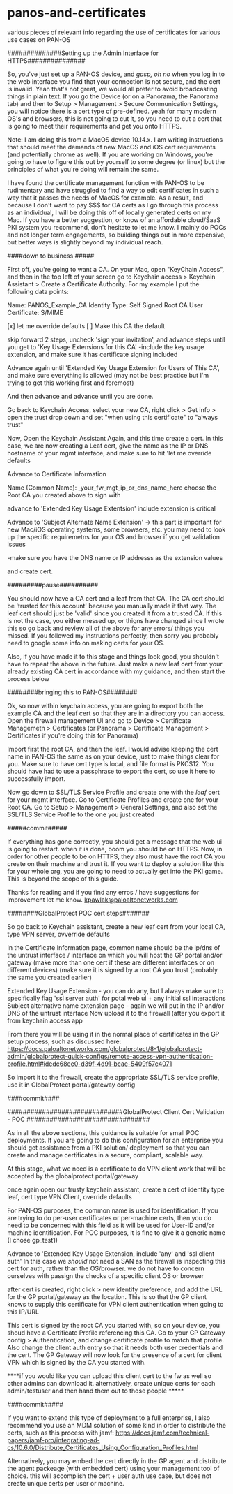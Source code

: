 # panos-and-certificates
various pieces of relevant info regarding the use of certificates for various use cases on PAN-OS



##############Setting up the Admin Interface for HTTPS###############

So, you've just set up a PAN-OS device, and *gasp, oh no* when you log in to the web interface you find that your connection is not secure, and the cert is invalid. Yeah that's not great, we would all prefer to avoid broadcasting things in plain text. If you go the Device (or on a Panorama, the Panorama tab) and then to Setup > Management > Secure Communication Settings, you will notice there is a cert type of pre-defined. yeah for many modern OS's and browsers, this is not going to cut it, so you need to cut a cert that is going to meet their requirements and get you onto HTTPS.

Note: I am doing this from a MacOS device 10.14.x.  I am writing instructions that should meet the demands of new MacOS and iOS cert requirements (and potentially chrome as well). If you are working on Windows, you're going to have to figure this out by yourself to some degree (or linux) but the principles of what you're doing will remain the same.

I have found the certificate management function with PAN-OS to be rudimentary and have struggled to find a way to edit certificates in such a way that it passes the needs of MacOS for example. As a result, and because I don't want to pay $$$ for CA certs as I go through this process as an individual, I will be doing this off of locally generated certs on my Mac. If you have a better suggestion, or know of an affordable cloud/SaaS PKI system you recommend, don't hesitate to let me know. I mainly do POCs and not longer term engagements, so building things out in more expensive, but better ways is slightly beyond my individual reach.

####down to business #####

First off, you're going to want a CA. On your Mac, open "KeyChain Access", and then in the top left of your screen go to Keychain access > Keychain Assistant > Create a Certificate Authority. For my example I put the following data points:

Name: PANOS_Example_CA
Identity Type: Self Signed Root CA
User Certificate: S/MIME

[x]  let me override defaults
[ ]  Make this CA the default

skip forward 2 steps, uncheck 'sign your invitation', and advance steps until you get to 'Key Usage Extensions for this CA'
-include the key usage extension, and make sure it has certificate signing included


Advance again until 'Extended Key Usage Extension for Users of This CA', and make sure everything is allowed (may not be best practice but I'm trying to get this working first and foremost)

And then advance and advance until you are done.

Go back to Keychain Access, select your new CA, right click > Get info > open the trust drop down and set "when using this certificate" to "always trust"

Now, Open the Keychain Assistant Again, and this time create a cert. In this case, we are now creating a Leaf cert, give the name as the IP or DNS hostname of your mgmt interface, and make sure to hit 'let me override defaults

Advance to Certificate Information

Name (Common Name): _your_fw_mgt_ip_or_dns_name_here
choose the Root CA you created above to sign with

advance to 'Extended Key Usage Extentsion'
include
extension is critical

Advance to 'Subject Alternate Name Extension' -> this part is important for new Mac/iOS operating systems, some browsers, etc. you may need to look up the specific requiremetns for your OS and browser if you get validation issues

-make sure you have the DNS name or IP addresss as the extension values

and create cert.



#########pause##########

You should now have a CA cert and a leaf from that CA. The CA cert should be 'trusted for this account' because you manually made it that way. The leaf cert should just be 'valid' since you created it from a trusted CA. If this is not the case, you either messed up, or thigns have changed since I wrote this so go back and review all of the above for any errors/ things you missed. If you followed my instructions perfectly, then sorry you probably need to google some info on making certs for your OS.

Also, if you have made it to this stage and things look good, you shouldn't have to repeat the above in the future. Just make a new leaf cert from your already existing CA cert in accordance with my guidance, and then start the process below


########bringing this to PAN-OS########

Ok, so now within keychain access, you are going to export both the example CA and the leaf cert so that they are in a directory you can access. Open the firewall management UI and go to Device > Certificate Managemetn > Certificates (or Panorama > Certificate Management > Certificates if you're doing this for Panorama)

Import first the root CA, and then the leaf. I would advise keeping the cert name in PAN-OS the same as on your device, just to make things clear for you. Make sure to have cert type is local, and file format is PKCS12. You should have had to use a passphrase to export the cert, so use it here to successfully import.

Now go down to SSL/TLS Service Profile and create one with the _leaf_ cert for your mgmt interface. 
Go to Certificate Profiles and create one for your Root CA.
Go to Setup > Management > General Settings, and also set the SSL/TLS Service Profile to the one you just created

#####commit#####


If everything has gone correctly, you should get a message that the web ui is going to restart. when it is done, boom you should be on HTTPS. Now, in order for other people to be on HTTPS, they also must have the root CA you create on their machine and trust it. If you want to deploy a solution like this for your whole org, you are going to need to actually get into the PKI game. This is beyond the scope of this guide.

Thanks for reading and if you find any erros / have suggestions for improvement let me know.
kpawlak@paloaltonetworks.com


########GlobalProtect POC cert steps#######

So go back to Keychain assistant, create a new leaf cert from your local CA, type VPN server, ovverride defaults

In the Certificate Information page, common name should be the ip/dns of the untrust interface / interface on which you will host the GP portal and/or gateway (make more than one cert if these are different interfaces or on different devices)
(make sure it is signed by a root CA you trust (probably the same you created earlier)

Extended Key Usage Extension - you can do any, but I always make sure to specifically flag 'ssl server auth' for potal web ui + any initial ssl interactions
Subject alternative name extension page - again we will put in the IP and/or DNS of the untrust interface
Now upload it to the firewall (after you export it from keychain access app

From there you will be using it in the normal place of certificates in the GP setup process, such as discussed here: https://docs.paloaltonetworks.com/globalprotect/8-1/globalprotect-admin/globalprotect-quick-configs/remote-access-vpn-authentication-profile.html#idedc68ee0-d39f-4d91-bcae-5409f57c4071

So import it to the firewall, create the appropriate SSL/TLS service profile, use it in GlobalProtect portal/gateway config

####commit####




##############################GlobalProtect Client Cert Validation - POC ################################

As in all the above sections, this guidance is suitable for small POC deployments. If you are going to do this configuration for an enterprise you should get assistance from a PKI solution/ deployment so that you can create and manage certificates in a secure, compliant, scalable way.

At this stage, what we need is a certificate to do VPN client work that will be accepted by the globalprotect portal/gateway

once again open our trusty keychain assistant, create a cert of identity type leaf, cert type VPN Client, override defaults

For PAN-OS purposes, the common name is used for identification. If you are trying to do per-user certificates or per-machine certs, then you do need to be concerned with this field as it will be used for User-ID and/or machine identification. For POC purposes, it is fine to give it a generic name (I chose gp_test1)

Advance to 'Extended Key Usage Extension, include 'any' and 'ssl client auth'
In this case we *should* not need a SAN as the firewall is inspecting this cert for auth, rather than the OS/browser. we do not have to concern ourselves with passign the checks of a specific client OS or browser

after cert is created, right click > new identify preference, and add the URL for the GP portal/gateway as the location. This is so that the GP client knows to supply this certificate for VPN client authentication when going to this IP/URL

This cert is signed by the root CA you started with, so on your device, you shoud have a Certificate Profile referencing this CA. Go to your GP Gateway config > Authentication, and change certificate profile to match that profile. Also change the client auth entry so that it needs both user credentials and the cert. The GP Gateway will now look for the presence of a cert for client VPN which is signed by the CA you started with.

****if you would like you can upload this client cert to the fw as well so other admins can download it. alternatively, create unique certs for each admin/testuser and then hand them out to those people *****

####commit#####

If you want to extend this type of deployment to a full enterprise, I also recommend you use an MDM solution of some kind in order to distribute the certs, such as this process with jamf: https://docs.jamf.com/technical-papers/jamf-pro/integrating-ad-cs/10.6.0/Distribute_Certificates_Using_Configuration_Profiles.html

Alternatively, you may embed the cert directly in the GP agent and distribute the agent packeage (with embedded cert) using your management tool of choice. this will accomplish the cert + user auth use case, but does not create unique certs per user or machine.



